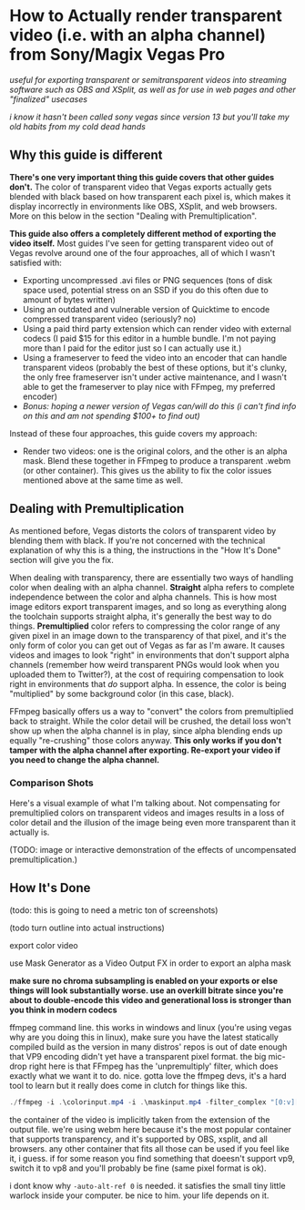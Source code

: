 # How to **Actually** render transparent video (i.e. with an alpha channel) from Sony/Magix Vegas Pro

_useful for exporting transparent or semitransparent videos into streaming software such as OBS and XSplit, as well as for use in web pages and other "finalized" usecases_

_i know it hasn't been called sony vegas since version 13 but you'll take my old habits from my cold dead hands_

## Why this guide is different

**There's one very important thing this guide covers that other guides don't.** The color of transparent video that Vegas exports actually gets blended with black based on how transparent each pixel is, which makes it display incorrectly in environments like OBS, XSplit, and web browsers. More on this below in the section "Dealing with Premultiplication".

**This guide also offers a completely different method of exporting the video itself.** Most guides I've seen for getting transparent video out of Vegas revolve around one of the four approaches, all of which I wasn't satisfied with:

- Exporting uncompressed .avi files or PNG sequences (tons of disk space used, potential stress on an SSD if you do this often due to amount of bytes written)
- Using an outdated and vulnerable version of Quicktime to encode compressed transparent video (seriously? no)
- Using a paid third party extension which can render video with external codecs (I paid $15 for this editor in a humble bundle. I'm not paying more than I paid for the editor just so I can actually use it.)
- Using a frameserver to feed the video into an encoder that can handle transparent videos (probably the best of these options, but it's clunky, the only free frameserver isn't under active maintenance, and I wasn't able to get the frameserver to play nice with FFmpeg, my preferred encoder)
- _Bonus: hoping a newer version of Vegas can/will do this (i can't find info on this and am not spending $100+ to find out)_

Instead of these four approaches, this guide covers my approach: 

- Render two videos: one is the original colors, and the other is an alpha mask. Blend these together in FFmpeg to produce a transparent .webm (or other container). This gives us the ability to fix the color issues mentioned above at the same time as well.

## Dealing with Premultiplication

As mentioned before, Vegas distorts the colors of transparent video by blending them with black. If you're not concerned with the technical explanation of why this is a thing, the instructions in the "How It's Done" section will give you the fix.

When dealing with transparency, there are essentially two ways of handling color when dealing with an alpha channel. **Straight** alpha refers to complete independence between the color and alpha channels. This is how most image editors export transparent images, and so long as everything along the toolchain supports straight alpha, it's generally the best way to do things. **Premultiplied** color refers to compressing the color range of any given pixel in an image down to the transparency of that pixel, and it's the only form of color you can get out of Vegas as far as I'm aware. It causes videos and images to look "right" in environments that don't support alpha channels (remember how weird transparent PNGs would look when you uploaded them to Twitter?), at the cost of requiring compensation to look right in environments that _do_ support alpha. In essence, the color is being "multiplied" by some background color (in this case, black).

FFmpeg basically offers us a way to "convert" the colors from premultiplied back to straight. While the color detail will be crushed, the detail loss won't show up when the alpha channel is in play, since alpha blending ends up equally "re-crushing" those colors anyway. **This only works if you don't tamper with the alpha channel after exporting. Re-export your video if you need to change the alpha channel.**

### Comparison Shots

Here's a visual example of what I'm talking about. Not compensating for premultiplied colors on transparent videos and images results in a loss of color detail and the illusion of the image being even more transparent than it actually is.

(TODO: image or interactive demonstration of the effects of uncompensated premultiplication.)

## How It's Done

(todo: this is going to need a metric ton of screenshots)

(todo turn outline into actual instructions)

export color video

use Mask Generator as a Video Output FX in order to export an alpha mask

**make sure no chroma subsampling is enabled on your exports or else things will look substantially worse. use an overkill bitrate since you're about to double-encode this video and generational loss is stronger than you think in modern codecs**

ffmpeg command line. this works in windows and linux (you're using vegas why are you doing this in linux), make sure you have the latest statically compiled build as the version in many distros' repos is out of date enough that VP9 encoding didn't yet have a transparent pixel format. the big mic-drop right here is that FFmpeg has the 'unpremultiply' filter, which does exactly what we want it to do. nice. gotta love the ffmpeg devs, it's a hard tool to learn but it really does come in clutch for things like this.

```powershell
./ffmpeg -i .\colorinput.mp4 -i .\maskinput.mp4 -filter_complex "[0:v][1:v]alphamerge,unpremultiply=inplace=1" -r YOUR_FRAMERATE -b:a YOUR_AUDIO_BITRATE -b:v YOUR_VIDEO_BITRATE -c:v vp9 -pix_fmt yuva420p -auto-alt-ref 0 transparentvideo.webm
```

the container of the video is implicitly taken from the extension of the output file. we're using webm here because it's the most popular container that supports transparency, and it's supported by OBS, xsplit, and all browsers. any other container that fits all those can be used if you feel like it, i guess. if for some reason you find something that doeesn't support vp9, switch it to vp8 and you'll probably be fine (same pixel format is ok).

i dont know why `-auto-alt-ref 0` is needed. it satisfies the small tiny little warlock inside your computer. be nice to him. your life depends on it. 